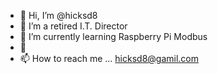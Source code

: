 - 👋 Hi, I’m @hicksd8
- 👀 I’m a retired I.T. Director
- 🌱 I’m currently learning Raspberry Pi Modbus
- 💞️ 
- 📫 How to reach me ... hicksd8@gamil.com

<!---
hicksd8/hicksd8 is a ✨ special ✨ repository because its `README.md` (this file) appears on your GitHub profile.
You can click the Preview link to take a look at your changes.
--->
